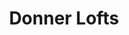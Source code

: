 ---
title: Donner Lofts
phone: (408) 675-6718
website: https://midpenproperty.midpen-housing.org/propertydetail?id=a0n46000003MN2OAAW
management: MidPen Property Management Corporation
tags: []
---